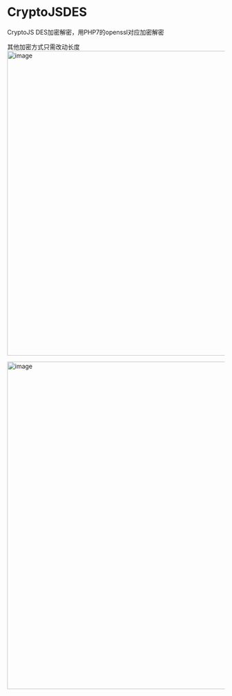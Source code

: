# CryptoJSDES
 
 CryptoJS DES加密解密，用PHP7的openssl对应加密解密
 
 其他加密方式只需改动长度
<img width="703" alt="image" src="https://user-images.githubusercontent.com/10612276/168236411-8b510c6b-2b23-4756-9a8b-911910f9758b.png">

<img width="756" alt="image" src="https://user-images.githubusercontent.com/10612276/168236881-8faf50bf-0772-4ee6-a38d-bc0979231212.png">


